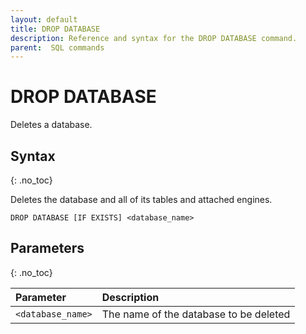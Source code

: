 ```yaml
---
layout: default
title: DROP DATABASE
description: Reference and syntax for the DROP DATABASE command.
parent:  SQL commands
---
```


# DROP DATABASE
Deletes a database.

## Syntax
{: .no_toc}

Deletes the database and all of its tables and attached engines.

```DROP DATABASE [IF EXISTS] <database_name>```

## Parameters
{: .no_toc}

| Parameter         | Description                            |
| :----------------- | :-------------------------------------- |
| `<database_name>` | The name of the database to be deleted |
